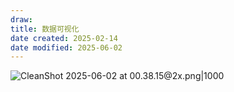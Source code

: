 ```yaml
---
draw:
title: 数据可视化
date created: 2025-02-14
date modified: 2025-06-02
---
```


![CleanShot 2025-06-02 at 00.38.15@2x.png|1000](https://imagehosting4picgo.oss-cn-beijing.aliyuncs.com/imagehosting/fix-dir%2Fmedia%2Fmedia_59Rm965iJx%2F2025%2F06%2F02%2F00-38-23-c52dc7574953dd0b4c471a2d27582be6-CleanShot%202025-06-02%20at%2000.38.15-2x-f85f82.png)
